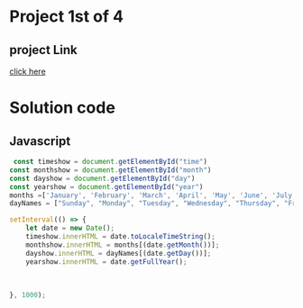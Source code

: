 # Project 1st of 4
## project Link
[click here](https://prakalppandey.github.io/project4in1/project3/project3.html)
# Solution code 

## Javascript
```javascript
 const timeshow = document.getElementById("time")
const monthshow = document.getElementById("month")
const dayshow = document.getElementById("day")
const yearshow = document.getElementById("year")
months =['January', 'February', 'March', 'April', 'May', 'June', 'July', 'August', 'September', 'October', 'November', 'December'];
dayNames = ["Sunday", "Monday", "Tuesday", "Wednesday", "Thursday", "Friday", "Saturday"];

setInterval(() => {
    let date = new Date();
    timeshow.innerHTML = date.toLocaleTimeString();
    monthshow.innerHTML = months[(date.getMonth())];
    dayshow.innerHTML = dayNames[(date.getDay())];
    yearshow.innerHTML = date.getFullYear();
    
    
    
}, 1000);

```
